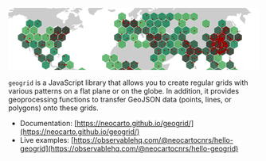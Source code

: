 ![banner](./img/banner.png)

`geogrid` is a JavaScript library that allows you to create regular grids with various patterns on a flat plane or on the globe. In addition, it provides geoprocessing functions to transfer GeoJSON data (points, lines, or polygons) onto these grids.

- Documentation: [https://neocarto.github.io/geogrid/](https://neocarto.github.io/geogrid/)
- Live examples: [https://observablehq.com/@neocartocnrs/hello-geogrid](https://observablehq.com/@neocartocnrs/hello-geogrid)
